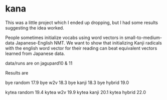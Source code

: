 # kana
This was a little project which I ended up dropping, but I had some results suggesting the idea worked.

People sometimes initialize vocabs using word vectors in small-to-medium-data Japanese-English NMT. We want to show that initializing Kanji radicals with the english word vector for their reading can beat equivalent vectors learned from Japanese data.

data/runs are on jagupard10 & 11

Results are

bye random 17.9
bye w2v 18.3
bye kanji 18.3
bye hybrid 19.0

kytea random 19.4
kytea w2v  19.9
kytea kanji 20.1
kytea hybrid 22.0



